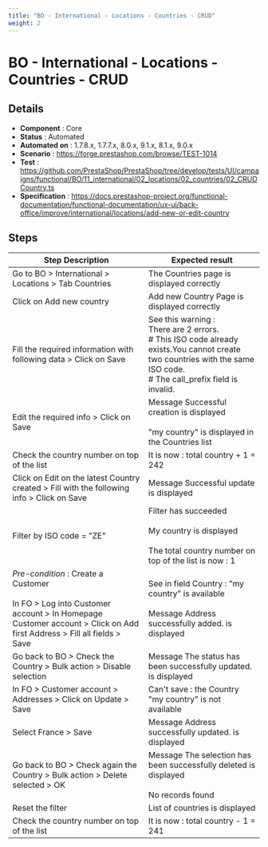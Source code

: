 ```yaml
---
title: "BO - International - Locations - Countries - CRUD"
weight: 2
---
```


# BO - International - Locations - Countries - CRUD
## Details
* **Component** : Core
* **Status** : Automated
* **Automated on** : 1.7.8.x, 1.7.7.x, 8.0.x, 9.1.x, 8.1.x, 9.0.x
* **Scenario** : https://forge.prestashop.com/browse/TEST-1014
* **Test** : https://github.com/PrestaShop/PrestaShop/tree/develop/tests/UI/campaigns/functional/BO/11_international/02_locations/02_countries/02_CRUDCountry.ts
* **Specification** : https://docs.prestashop-project.org/functional-documentation/functional-documentation/ux-ui/back-office/improve/international/locations/add-new-or-edit-country

## Steps
| Step Description | Expected result |
| ----- | ----- |
| Go to BO > International > Locations > Tab Countries | The Countries page is displayed correctly |
| Click on Add new country | Add new Country Page is displayed correctly |
| Fill the required information with following data > Click on Save | See this warning :<br>There are 2 errors.<br> # This ISO code already exists.You cannot create two countries with the same ISO code.<br> # The call_prefix field is invalid. |
| Edit the required info > Click on Save | Message Successful creation is displayed<br><br>"my country" is displayed in the Countries list |
| Check the country number on top of the list | It is now : total country + 1 = 242 |
| Click on Edit on the latest Country created > Fill with the following info > Click on Save | Message Successful update is displayed |
| Filter by ISO code = "ZE" | Filter has succeeded<br><br>My country is displayed<br><br>The total country number on top of the list is now : 1 |
| *Pre-condition* : Create a Customer<br><br>In FO > Log into Customer account > In Homepage Customer account > Click on Add first Address > Fill all fields > Save | See in field Country : "my country" is available<br><br>Message Address successfully added. is displayed |
| Go back to BO > Check the Country > Bulk action > Disable selection | Message The status has been successfully updated. is displayed |
| In FO > Customer account > Addresses > Click on Update > Save | Can't save : the Country "my country" is not available |
| Select France > Save | Message Address successfully updated. is displayed |
| Go back to BO > Check again the Country > Bulk action > Delete selected > OK | Message The selection has been successfully deleted is displayed<br><br>No records found |
| Reset the filter | List of countries is displayed |
| Check the country number on top of the list | It is now : total country - 1 = 241 |

